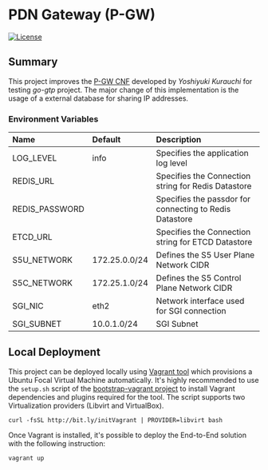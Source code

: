 # PDN Gateway (P-GW)
[![License](https://img.shields.io/badge/License-Apache%202.0-blue.svg)](https://opensource.org/licenses/Apache-2.0)

## Summary

This project improves the [P-GW CNF][1] developed by *Yoshiyuki Kurauchi*
for testing _go-gtp_ project. The major change of this implementation
is the usage of a external database for sharing IP addresses.

### Environment Variables

| Name           | Default       | Description                                             |
|:---------------|:--------------|:--------------------------------------------------------|
| LOG_LEVEL      | info          | Specifies the application log level                     |
| REDIS_URL      |               | Specifies the Connection string for Redis Datastore     |
| REDIS_PASSWORD |               | Specifies the passdor for connecting to Redis Datastore |
| ETCD_URL       |               | Specifies the Connection string for ETCD Datastore      |
| S5U_NETWORK    | 172.25.0.0/24 | Defines the S5 User Plane Network CIDR                  |
| S5C_NETWORK    | 172.25.1.0/24 | Defines the S5 Control Plane Network CIDR               |
| SGI_NIC        | eth2          | Network interface used for SGI connection               |
| SGI_SUBNET     | 10.0.1.0/24   | SGI Subnet                                              |

## Local Deployment

This project can be deployed locally using [Vagrant tool][2] which
provisions a Ubuntu Focal Virtual Machine automatically. It's highly
recommended to use the `setup.sh` script of the
[bootstrap-vagrant project][3] to install Vagrant dependencies and
plugins required for the tool. The script supports two Virtualization
providers (Libvirt and VirtualBox).

    curl -fsSL http://bit.ly/initVagrant | PROVIDER=libvirt bash

Once Vagrant is installed, it's possible to deploy the End-to-End
solution  with the following instruction:

    vagrant up

[1]: https://github.com/wmnsk/go-gtp/tree/master/examples/gw-tester/pgw
[2]: https://www.vagrantup.com/
[3]: https://github.com/electrocucaracha/bootstrap-vagrant

